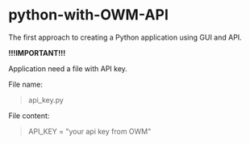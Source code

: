 # python-with-OWM-API
The first approach to creating a Python application using GUI and API.

**!!!IMPORTANT!!!** 

Application need a file with API key.

File name: 

> api_key.py

File content:

> API_KEY = "your api key from OWM"
